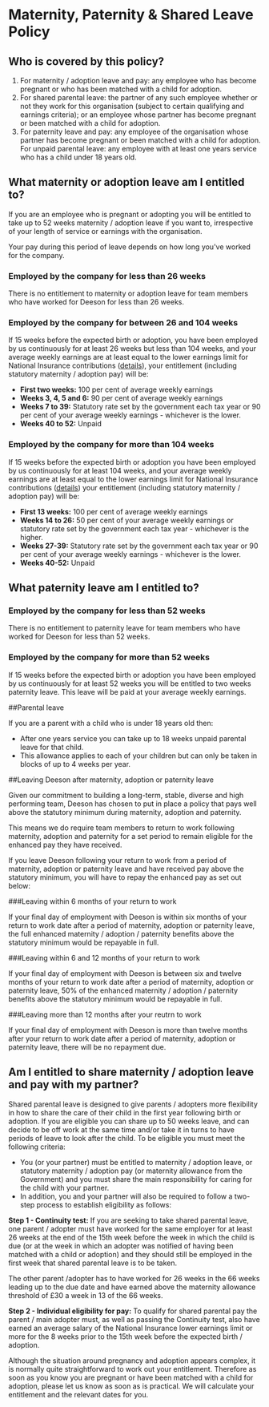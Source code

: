 # Maternity, Paternity & Shared Leave Policy

## Who is covered by this policy?
1. For maternity / adoption leave and pay: any employee who has become pregnant or who has been matched with a child for adoption.
2. For shared parental leave: the partner of any such employee whether or not they work for this organisation (subject to certain qualifying and earnings criteria); or an employee whose partner has become pregnant or been matched with a child for adoption.
3. For paternity leave and pay: any employee of the organisation whose partner has become pregnant or been matched with a child for adoption. For unpaid parental leave: any employee with at least one years service who has a child under 18 years old.

## What maternity or adoption leave am I entitled to?

If you are an employee who is pregnant or adopting you will be entitled to take up to 52 weeks maternity / adoption leave if you want to, irrespective of your length of service or earnings with the organisation.

Your pay during this period of leave depends on how long you've worked for the company. 

### Employed by the company for less than 26 weeks

There is no entitlement to maternity or adoption leave for team members who have worked for Deeson for less than 26 weeks.

### Employed by the company for between 26 and 104 weeks

If 15 weeks before the expected birth or adoption, you have been employed by us continuously for at least 26 weeks but less than 104 weeks, and your average weekly earnings are at least equal to the lower earnings limit for National Insurance contributions ([details](https://www.gov.uk/government/publications/rates-and-allowances-national-insurance-contributions/rates-and-allowances-national-insurance-contributions)), your entitlement (including statutory maternity / adoption pay) will be:

- **First two weeks:** 100 per cent of average weekly earnings
- **Weeks 3, 4, 5 and 6:** 90 per cent of average weekly earnings
- **Weeks 7 to 39:** Statutory rate set by the government each tax year or 90 per cent of your average weekly earnings - whichever is the lower.
- **Weeks 40 to 52:** Unpaid

### Employed by the company for more than 104 weeks

If 15 weeks before the expected birth or adoption you have been employed by us continuously for at least 104 weeks, and your average weekly earnings are at least equal to the lower earnings limit for National Insurance contributions ([details](https://www.gov.uk/government/publications/rates-and-allowances-national-insurance-contributions/rates-and-allowances-national-insurance-contributions)) your entitlement (including statutory maternity / adoption pay) will be:

- **First 13 weeks:** 100 per cent of average weekly earnings
- **Weeks 14 to 26:** 50 per cent of your average weekly earnings or statutory rate set by the government each tax year - whichever is the higher.  
- **Weeks 27-39:** Statutory rate set by the government each tax year or 90 per cent of your average weekly earnings - whichever is the lower.
- **Weeks 40-52:** Unpaid

## What paternity leave am I entitled to?

### Employed by the company for less than 52 weeks

There is no entitlement to paternity leave for team members who have worked for Deeson for less than 52 weeks.

### Employed by the company for more than 52 weeks

If 15 weeks before the expected birth or adoption you have been employed by us continuously for at least 52 weeks you will be entitled to two weeks paternity leave. This leave will be paid at your average weekly earnings.

##Parental leave

If you are a parent with a child who is under 18 years old then:

- After one years service you can take up to 18 weeks unpaid parental leave for that child.
- This allowance applies to each of your children but can only be taken in blocks of up to 4 weeks per year.

##Leaving Deeson after maternity, adoption or paternity leave

Given our commitment to building a long-term, stable, diverse and high performing team, Deeson has chosen to put in place a policy that pays well above the statutory minimum during maternity, adoption and paternity. 

This means we do require team members to return to work following maternity, adoption and paternity for a set period to remain eligible for the enhanced pay they have received.

If you leave Deeson following your return to work from a period of maternity, adoption or paternity leave and have received pay above the statutory minimum, you will have to repay the enhanced pay as set out below:

###Leaving within 6 months of your return to work

If your final day of employment with Deeson is within six months of your return to work date after a period of maternity, adoption or paternity leave, the full enhanced maternity / adoption / paternity benefits above the statutory minimum would be repayable in full.

###Leaving within 6 and 12 months of your return to work

If your final day of employment with Deeson is between six and twelve months of your return to work date after a period of maternity, adoption or paternity leave, 50% of the enhanced maternity / adoption / paternity benefits above the statutory minimum would be repayable in full.

###Leaving more than 12 months after your reutrn to work

If your final day of employment with Deeson is more than twelve months after your return to work date after a period of maternity, adoption or paternity leave, there will be no repayment due.

## Am I entitled to share maternity / adoption leave and pay with my partner?

Shared parental leave is designed to give parents / adopters more flexibility in how to share the care of their child in the first year following birth or adoption. 
If you are eligible you can share up to 50 weeks leave, and can decide to be off work at the same time and/or take it in turns to have periods of leave to look after the child. To be eligible you must meet the following criteria:

- You (or your partner) must be entitled to maternity / adoption leave, or statutory maternity / adoption pay (or maternity allowance from the Government) and you must share the main responsibility for caring for the child with your partner. 
- In addition, you and your partner will also be required to follow a two-step process to establish eligibility as follows:

**Step 1 - Continuity test:** If you are seeking to take shared parental leave, one parent / adopter must have worked for the same employer for at least 26 weeks at the end of the 15th week before the week in which the child is due (or at the week in which an adopter was notified of having been matched with a child or adoption) and they should still be employed in the first week that shared parental leave is to be taken.

The other parent /adopter has to have worked for 26 weeks in the 66 weeks leading up to the due date and have earned above the maternity allowance threshold of £30 a week in 13 of the 66 weeks.

**Step 2 - Individual eligibility for pay:** To qualify for shared parental pay the parent / main adopter must, as well as passing the Continuity test, also have earned an average salary of the National Insurance lower earnings limit or more for the 8 weeks prior to the 15th week before the expected birth / adoption.

Although the situation around pregnancy and adoption appears complex, it is normally quite straightforward to work out your entitlement. Therefore as soon as you know you are pregnant or have been matched with a child for adoption, please let us know as soon as is practical. We will calculate your entitlement and the relevant dates for you.
